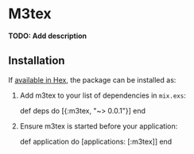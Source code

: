 # M3tex

**TODO: Add description**

## Installation

If [available in Hex](https://hex.pm/docs/publish), the package can be installed as:

  1. Add m3tex to your list of dependencies in `mix.exs`:

        def deps do
          [{:m3tex, "~> 0.0.1"}]
        end

  2. Ensure m3tex is started before your application:

        def application do
          [applications: [:m3tex]]
        end

